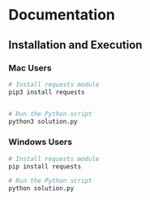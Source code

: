 # Documentation

## Installation and Execution

### Mac Users

```bash
# Install requests module
pip3 install requests


# Run the Python script
python3 solution.py
```

### Windows Users

```bash
# Install requests module
pip install requests

# Run the Python script
python solution.py
```
